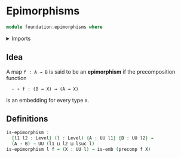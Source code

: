 # Epimorphisms

```agda
module foundation.epimorphisms where
```

<details><summary>Imports</summary>

```agda
open import foundation.universe-levels

open import foundation-core.embeddings
open import foundation-core.functions
```

</details>

## Idea

A map `f : A → B` is said to be an **epimorphism** if the precomposition
function

```text
  - ∘ f : (B → X) → (A → X)
```

is an embedding for every type `X`.

## Definitions

```agda
is-epimorphism :
  {l1 l2 : Level} (l : Level) {A : UU l1} {B : UU l2} →
  (A → B) → UU (l1 ⊔ l2 ⊔ lsuc l)
is-epimorphism l f = (X : UU l) → is-emb (precomp f X)
```
